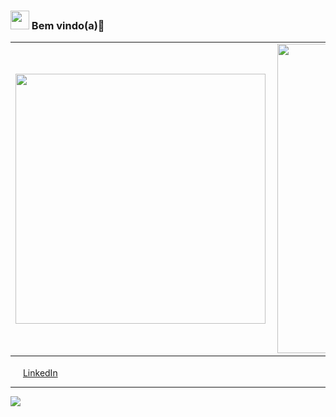 ### <img src="https://github.com/ThayzGardini/img/blob/main/hi.gif" width="30px"> Bem vindo(a)🦕 

<!--
**ThayzGardini/ThayzGardini** is a ✨ _special_ ✨ repository because its `README.md` (this file) appears on your GitHub profile.

Here are some ideas to get you started:

- 🔭 I’m currently working on ...
- 🌱 I’m currently learning ...
- 👯 I’m looking to collaborate on ...
- 🤔 I’m looking for help with ...
- 💬 Ask me about ...
- 📫 How to reach me: ...
- 😄 Pronouns: ...
- ⚡ Fun fact: ...
-->

<center>
<table>
    <tr>
        <td><img width="400px" align="left" src="https://github-readme-stats.vercel.app/api/top-langs/?username=ThayzGardini&hide=html&layout=compact&theme=buefy" /></td>
        <td><img width="495px" align="left" src="https://github-readme-stats.vercel.app/api?username=ThayzGardini&theme=buefy"/></td>
    </tr>   
</table>
</center> 


<a href="https://www.linkedin.com/in/thayz-gardini-b03863108/"><img src="https://github.com/ThayzGardini.png" width="16"></img></a> [LinkedIn](https://www.linkedin.com/in/thayz-gardini-b03863108)


---  

![](https://komarev.com/ghpvc/?username=ThayzGardini&color=blue&style=flat)
